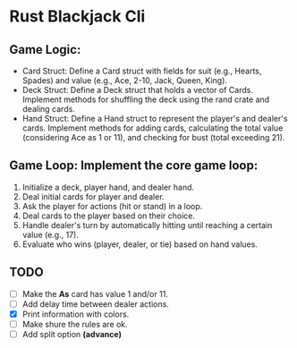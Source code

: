 # Rust Blackjack Cli

## Game Logic:

- Card Struct: Define a Card struct with fields for suit (e.g., Hearts, Spades) and value (e.g., Ace, 2-10, Jack, Queen, King).
- Deck Struct: Define a Deck struct that holds a vector of Cards. Implement methods for shuffling the deck using the rand crate and dealing cards.
- Hand Struct: Define a Hand struct to represent the player's and dealer's cards. Implement methods for adding cards, calculating the total value (considering Ace as 1 or 11), and checking for bust (total exceeding 21).

## Game Loop: Implement the core game loop:

1. Initialize a deck, player hand, and dealer hand.
1. Deal initial cards for player and dealer.
1. Ask the player for actions (hit or stand) in a loop.
1. Deal cards to the player based on their choice.
1. Handle dealer's turn by automatically hitting until reaching a certain value (e.g., 17).
1. Evaluate who wins (player, dealer, or tie) based on hand values.

## TODO

- [ ] Make the **As** card has value 1 and/or 11.
- [ ] Add delay time between dealer actions.
- [x] Print information with colors.
- [ ] Make shure the rules are ok.
- [ ] Add split option **(advance)**
